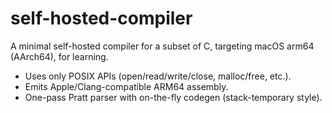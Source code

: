 # self-hosted-compiler

A minimal self-hosted compiler for a subset of C, targeting macOS arm64 (AArch64), for learning.

- Uses only POSIX APIs (open/read/write/close, malloc/free, etc.).
- Emits Apple/Clang-compatible ARM64 assembly.
- One-pass Pratt parser with on-the-fly codegen (stack-temporary style).
